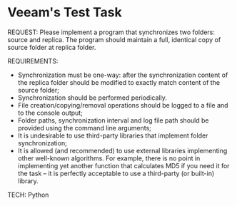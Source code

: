 # Veeam's Test Task

REQUEST:
Please implement a program that synchronizes two folders: source and replica. The
program should maintain a full, identical copy of source folder at replica folder.

REQUIREMENTS:
- Synchronization must be one-way: after the synchronization content of the
replica folder should be modified to exactly match content of the source
folder;
- Synchronization should be performed periodically.
- File creation/copying/removal operations should be logged to a file and to the
console output;
- Folder paths, synchronization interval and log file path should be provided
using the command line arguments;
- It is undesirable to use third-party libraries that implement folder
synchronization;
- It is allowed (and recommended) to use external libraries implementing other
well-known algorithms. For example, there is no point in implementing yet
another function that calculates MD5 if you need it for the task – it is
perfectly acceptable to use a third-party (or built-in) library.

TECH: Python
